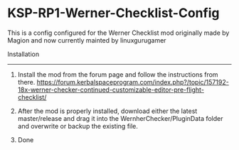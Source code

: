 # KSP-RP1-Werner-Checklist-Config
This is a config configured for the Werner Checklist mod originally made by Magion and now currently mainted by linuxgurugamer

Installation
______________________
1. Install the mod from the forum page and follow the instructions from there. https://forum.kerbalspaceprogram.com/index.php?/topic/157192-18x-werner-checker-continued-customizable-editor-pre-flight-checklist/

2. After the mod is properly installed, download either the latest master/release and drag it into the WernherChecker/PluginData folder and overwrite or backup the existing file.

3. Done
